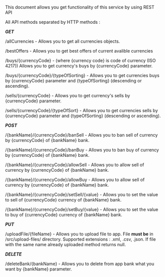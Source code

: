 This document allows you get functionality of this service by using REST API

All API methods separated by HTTP methods :

**_GET_**

/allCurrencies - Allows you to get all currencies objects.

/bestOffers - Allows you to get best offers of current avalible currencies 

/buys/{currencyCode} - (where {currency code} is code of currency (ISO 4217))
Allows you to get currency's buys by {currencyCode} parameter.

/buys/{currencyCode}/{typeOfSorting} - Allows you to get currencies buys
by {currencyCode} parameter and {typeOfSorting} (descending or ascending).

/sells/{currencyCode} - Allows you to get currency's sells by {currencyCode} parameter.

/sells/{currencyCode}/{typeOfSort} - Allows you to get currencies sells
                                                by {currencyCode} parameter and {typeOfSorting} (descending or ascending).
                                                
**_POST_**

/{bankName}/{currencyCode}/banSell - Allows you to ban sell of currency by {currencyCode} of {bankName} bank.

/{bankName}/{currencyCode}/banBuy - Allows you to ban buy of currency by {currencyCode} of {bankName} bank.

/{bankName}/{currencyCode}/allowSell - Allows you to allow sell of currency by {currencyCode} of {bankName} bank.

/{bankName}/{currencyCode}/allowBuy - Allows you to allow sell of currency by {currencyCode} of {bankName} bank.

/{bankName}/{currencyCode}/setSell/{value} - Allows you to set the value to sell of {currencyCode} currency of {bankName} bank.

/{bankName}/{currencyCode}/setBuy/{value} - Allows you to set the value to buy of {currencyCode} currency of {bankName} bank.

_**PUT**_

/uploadFile/{fileName} - Allows you to upload file to app. File **must be** in /src/upload-files/ directory. Supported extensions : 
.xml, .csv, .json. If file with the same name already uploaded method returns null.


**_DELETE_**

/deleteBank/{bankName} - Allows you to delete from app bank what you want by {bankName} parameter.